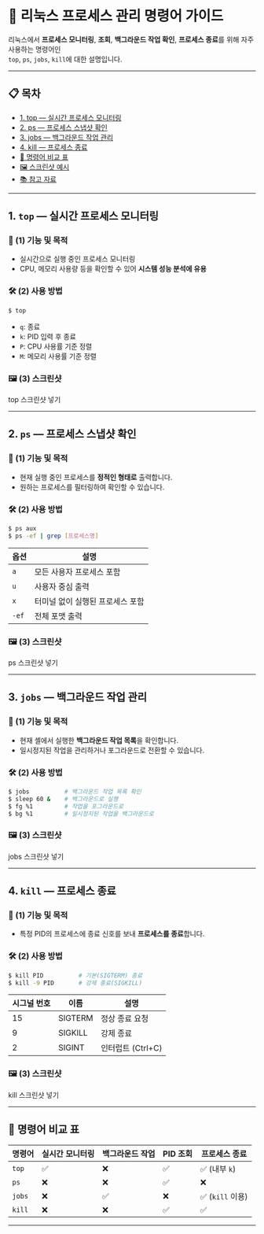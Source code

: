 # 🐧 리눅스 프로세스 관리 명령어 가이드

리눅스에서 **프로세스 모니터링**, **조회**, **백그라운드 작업 확인**, **프로세스 종료**를 위해 자주 사용하는 명령어인  
`top`, `ps`, `jobs`, `kill`에 대한 설명입니다.

---

## 📋 목차
- [1. top — 실시간 프로세스 모니터링](#1-top--실시간-프로세스-모니터링)
- [2. ps — 프로세스 스냅샷 확인](#2-ps--프로세스-스냅샷-확인)
- [3. jobs — 백그라운드 작업 관리](#3-jobs--백그라운드-작업-관리)
- [4. kill — 프로세스 종료](#4-kill--프로세스-종료)
- [📌 명령어 비교 표](#-명령어-비교-표)
- [🖼 스크린샷 예시](#-스크린샷-예시)
- [📚 참고 자료](#-참고-자료)

---

## 1. `top` — 실시간 프로세스 모니터링

### 🔎 (1) 기능 및 목적
- 실시간으로 실행 중인 프로세스 모니터링
- CPU, 메모리 사용량 등을 확인할 수 있어 **시스템 성능 분석에 유용**

### 🛠 (2) 사용 방법

```bash
$ top
```

- `q`: 종료
- `k`: PID 입력 후 종료
- `P`: CPU 사용률 기준 정렬
- `M`: 메모리 사용률 기준 정렬

### 🖼 (3) 스크린샷

top 스크린샷 넣기

---

## 2. `ps` — 프로세스 스냅샷 확인

### 🔎 (1) 기능 및 목적
- 현재 실행 중인 프로세스를 **정적인 형태로** 출력합니다.
- 원하는 프로세스를 필터링하여 확인할 수 있습니다.

### 🛠 (2) 사용 방법

```bash
$ ps aux
$ ps -ef | grep [프로세스명]
```

| 옵션 | 설명 |
|------|------|
| `a` | 모든 사용자 프로세스 포함 |
| `u` | 사용자 중심 출력 |
| `x` | 터미널 없이 실행된 프로세스 포함 |
| `-ef` | 전체 포맷 출력 |

### 🖼 (3) 스크린샷

ps 스크린샷 넣기

---

## 3. `jobs` — 백그라운드 작업 관리

### 🔎 (1) 기능 및 목적
- 현재 셸에서 실행한 **백그라운드 작업 목록**을 확인합니다.
- 일시정지된 작업을 관리하거나 포그라운드로 전환할 수 있습니다.

### 🛠 (2) 사용 방법

```bash
$ jobs          # 백그라운드 작업 목록 확인
$ sleep 60 &    # 백그라운드로 실행
$ fg %1         # 작업을 포그라운드로
$ bg %1         # 일시정지된 작업을 백그라운드로
```

### 🖼 (3) 스크린샷

jobs 스크린샷 넣기

---

## 4. `kill` — 프로세스 종료

### 🔎 (1) 기능 및 목적
- 특정 PID의 프로세스에 종료 신호를 보내 **프로세스를 종료**합니다.

### 🛠 (2) 사용 방법

```bash
$ kill PID          # 기본(SIGTERM) 종료
$ kill -9 PID       # 강제 종료(SIGKILL)
```

| 시그널 번호 | 이름      | 설명           |
|-------------|-----------|----------------|
| 15          | SIGTERM   | 정상 종료 요청 |
| 9           | SIGKILL   | 강제 종료      |
| 2           | SIGINT    | 인터럽트 (Ctrl+C) |

### 🖼 (3) 스크린샷

kill 스크린샷 넣기

---

## 📌 명령어 비교 표

| 명령어  | 실시간 모니터링 | 백그라운드 작업 | PID 조회 | 프로세스 종료 |
|---------|------------------|------------------|-----------|----------------|
| `top`   | ✅               | ❌               | ✅        | ✅ (내부 `k`)   |
| `ps`    | ❌               | ❌               | ✅        | ❌             |
| `jobs`  | ❌               | ✅               | ❌        | ✅ (`kill` 이용) |
| `kill`  | ❌               | ❌               | ✅        | ✅             |

---

